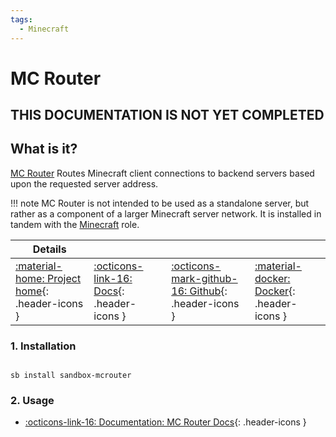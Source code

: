 ```yaml
---
tags:
  - Minecraft
---
```


# MC Router

## THIS DOCUMENTATION IS NOT YET COMPLETED

## What is it?

[MC Router](https://github.com/itzg/mc-router) Routes Minecraft client connections to backend servers based upon the requested server address.

!!! note
    MC Router is not intended to be used as a standalone server, but rather as a component of a larger Minecraft server network. It is installed in tandem with the [Minecraft](../apps/minecraft.md) role.

| Details     |             |             |             |
|-------------|-------------|-------------|-------------|
| [:material-home: Project home](https://github.com/itzg/mc-router){: .header-icons } | [:octicons-link-16: Docs](https://github.com/itzg/mc-router){: .header-icons } | [:octicons-mark-github-16: Github](https://github.com/itzg/mc-router){: .header-icons } | [:material-docker: Docker](https://hub.docker.com/r/mcrouter/mcrouter){: .header-icons }|

### 1. Installation

``` shell

sb install sandbox-mcrouter

```

### 2. Usage

- [:octicons-link-16: Documentation: MC Router Docs](https://github.com/itzg/mc-router){: .header-icons }
